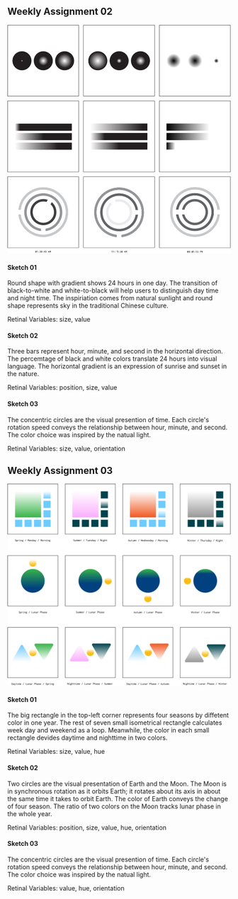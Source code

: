 ## Weekly Assignment 02
![illustrative images](./sketch-wa2.jpg)
#### Sketch 01
Round shape with gradient shows 24 hours in one day. The transition of black-to-white and white-to-black will help users to distinguish day time and night time. The inspiriation comes from natural sunlight and round shape represents sky in the traditional Chinese culture.

Retinal Variables: size, value
#### Sketch 02
Three bars represent hour, minute, and second in the horizontal direction. The percemtage of black and white colors translate 24 hours into visual language. The horizontal gradient is an expression of sunrise and sunset in the nature.

Retinal Variables: position, size, value
#### Sketch 03
The concentric circles are the visual presention of time. Each circle's rotation speed conveys the relationship between hour, minute, and second. The color choice was inspired by the natual light.

Retinal Variables: size, value, orientation
## Weekly Assignment 03
![illustrative images](./sketch-wa3.jpg)
#### Sketch 01
The big rectangle in the top-left corner represents four seasons by diffetent color in one year. The rest of seven small isometrical rectangle calculates week day and weekend as a loop. Meanwhile, the color in each small rectangle devides daytime and nighttime in two colors.

Retinal Variables: size, value, hue
#### Sketch 02
Two circles are the visual presentation of Earth and the Moon. The Moon is in synchronous rotation as it orbits Earth; it rotates about its axis in about the same time it takes to orbit Earth. The color of Earth conveys the change of four season. The ratio of two colors on the Moon tracks lunar phase in the whole year.

Retinal Variables: position, size, value, hue, orientation
#### Sketch 03
The concentric circles are the visual presention of time. Each circle's rotation speed conveys the relationship between hour, minute, and second. The color choice was inspired by the natual light.

Retinal Variables: value, hue, orientation

